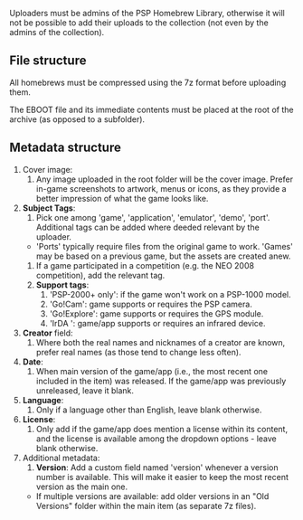 Uploaders must be admins of the PSP Homebrew Library, otherwise it will not be possible to add their uploads to the collection (not even by the admins of the collection).

## File structure

All homebrews must be compressed using the 7z format before uploading them.

The EBOOT file and its immediate contents must be placed at the root of the archive (as opposed to a subfolder).

## Metadata structure

1. Cover image:
	1. Any image uploaded in the root folder will be the cover image. Prefer in-game screenshots to artwork, menus or icons, as they provide a better impression of what the game looks like. 
1. **Subject Tags**:
	1. Pick one among 'game', 'application', 'emulator', 'demo', 'port'. Additional tags can be added where deeded relevant by the uploader. 
	- 'Ports' typically require files from the original game to work. 'Games' may be based on a previous game, but the assets are created anew. 
	1. If a game participated in a competition (e.g. the NEO 2008 competition), add the relevant tag.
	1. **Support tags**:
		1. 'PSP-2000+ only': if the game won't work on a PSP-1000 model.
		1. 'Go!Cam': game supports or requires the PSP camera.
		1. 'Go!Explore': game supports or requires the GPS module.
		1. 'IrDA ': game/app supports or requires an infrared device.
1. **Creator** field:
	1. Where both the real names and nicknames of a creator are known, prefer real names (as those tend to change less often).
1. **Date**:
	1. When main version of the game/app (i.e., the most recent one included in the item) was released. If the game/app was previously unreleased, leave it blank. 
1. **Language**:
	1. Only if a language other than English, leave blank otherwise.
1. **License**:
	1. Only add if the game/app does mention a license within its content, and the license is available among the dropdown options - leave blank otherwise.
1. Additional metadata:
	1. **Version**: Add a custom field named 'version' whenever a version number is available. This will make it easier to keep the most recent version as the main one. 
	- If multiple versions are available: add older versions in an "Old Versions" folder within the main item (as separate 7z files).
